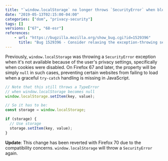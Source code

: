 ```yaml
---
title: "`window.localStorage` no longer throws `SecurityError` when blocked due to privacy settings"
date: "2019-05-13T02:15:00-04:00"
categories: ["dom", "privacy-security"]
tags: []
versions: ["67", "68-esr"]
references:
    - url: "https://bugzilla.mozilla.org/show_bug.cgi?id=1529396"
      title: "Bug 1529396 - Consider relaxing the exception-throwing semantics of window.localStorage when a privacy check fails"
---
```

Previously, `window.localStorage` was throwing a `SecurityError` exception when it's not available because of the user's privacy settings, specifically when cookies were disabled. On Firefox 67 and later, the property will be simply `null` in such cases, preventing certain websites from failing to load when a graceful `try-catch` handling is missing in JavaScript.

```js
// Note that this still throws a TypeError
// when window.localStorage becomes null
window.localStorage.setItem(key, value);

// So it has to be:
const storage = window.localStorage;

if (storage) {
  // Use storage
  storage.setItem(key, value);
}
```

**Update**: This change has been reverted with Firefox 70 due to the compatibility concerns. `window.localStorage` will throw a `SecurityError` again.

